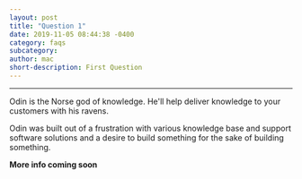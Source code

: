 ```yaml
---
layout: post
title: "Question 1"
date: 2019-11-05 08:44:38 -0400
category: faqs
subcategory: 
author: mac
short-description: First Question
---
```


-----

Odin is the Norse god of knowledge. He'll help deliver knowledge to your customers with his ravens.

Odin was built out of a frustration with various knowledge base and support software solutions and a desire to build something for the sake of building something.

**More info coming soon**


